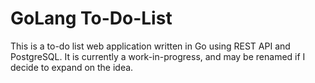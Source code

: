 # GoLang To-Do-List

This is a to-do list web application written in Go using REST API and PostgreSQL. It is currently a work-in-progress, and may be renamed if I decide to expand on the idea.